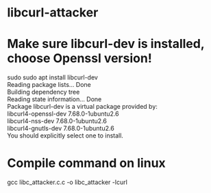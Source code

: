 # libcurl-attacker

# Make sure libcurl-dev is installed, choose Openssl version!
sudo sudo apt  install libcurl-dev  
Reading package lists... Done  
Building dependency tree       
Reading state information... Done  
Package libcurl-dev is a virtual package provided by:  
  libcurl4-openssl-dev 7.68.0-1ubuntu2.6  
  libcurl4-nss-dev 7.68.0-1ubuntu2.6  
  libcurl4-gnutls-dev 7.68.0-1ubuntu2.6  
You should explicitly select one to install.  

# Compile command on linux
gcc libc_attacker.c.c -o libc_attacker -lcurl
